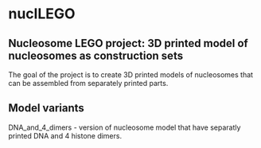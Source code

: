 nuclLEGO
========

Nucleosome LEGO project: 3D printed model of nucleosomes as construction sets
--------

The goal of the project is to create 3D printed models of nucleosomes that can be assembled from separately printed parts.

Model variants
--------
DNA_and_4_dimers - version of nucleosome model that have separatly printed DNA and 4 histone dimers.

